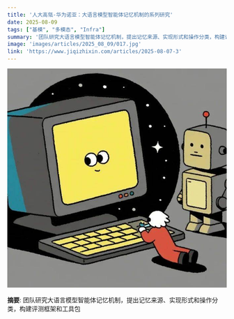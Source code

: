 ```yaml
---
title: '人大高瓴-华为诺亚：大语言模型智能体记忆机制的系列研究'
date: 2025-08-09
tags: ["基模", "多模态", "Infra"]
summary: '团队研究大语言模型智能体记忆机制，提出记忆来源、实现形式和操作分类，构建评测框架和工具包'
image: 'images/articles/2025_08_09/017.jpg'
link: 'https://www.jiqizhixin.com/articles/2025-08-07-3'
---
```

![人大高瓴-华为诺亚：大语言模型智能体记忆机制的系列研究](images/articles/2025_08_09/017.jpg)

**摘要**: 团队研究大语言模型智能体记忆机制，提出记忆来源、实现形式和操作分类，构建评测框架和工具包
